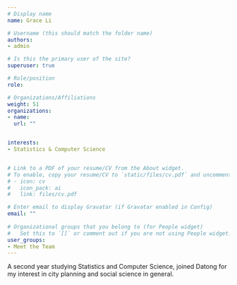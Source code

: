 ```yaml
---
# Display name
name: Grace Li

# Username (this should match the folder name)
authors:
- admin

# Is this the primary user of the site?
superuser: true

# Role/position
role:

# Organizations/Affiliations
weight: 51
organizations:
- name: 
  url: ""


interests:
- Statistics & Computer Science


# Link to a PDF of your resume/CV from the About widget.
# To enable, copy your resume/CV to `static/files/cv.pdf` and uncomment the lines below.  
# - icon: cv
#   icon_pack: ai
#   link: files/cv.pdf

# Enter email to display Gravatar (if Gravatar enabled in Config)
email: ""
  
# Organizational groups that you belong to (for People widget)
#   Set this to `[]` or comment out if you are not using People widget.  
user_groups:
- Meet the Team
---
```


A second year studying Statistics and Computer Science, joined Datong for my interest in city planning and social science in general.
